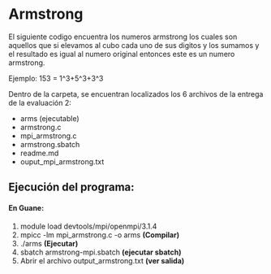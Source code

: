 # Armstrong 
El siguiente codigo encuentra los numeros armstrong los cuales son aquellos que si elevamos al cubo cada uno de sus digitos y los sumamos y el resultado es igual al numero original entonces este es un numero armstrong.

Ejemplo: 153 = 1^3+5^3+3^3

Dentro de la carpeta, se encuentran localizados los 6 archivos de la entrega de la evaluación 2:
- arms (ejecutable)
- armstrong.c
- mpi_armstrong.c
- armstrong.sbatch
- readme.md
- ouput_mpi_armstrong.txt


## Ejecución del programa:
#### En Guane:
1. module load devtools/mpi/openmpi/3.1.4
2. mpicc -lm mpi_armstrong.c -o arms **(Compilar)**
3. ./arms **(Ejecutar)**
4. sbatch armstrong-mpi.sbatch  **(ejecutar sbatch)**
5. Abrir el archivo output_armstrong.txt **(ver salida)**
